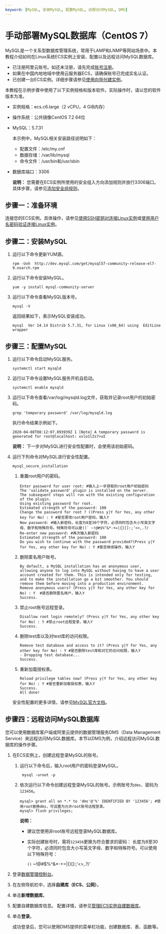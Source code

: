 ```yaml
---
keyword: [MySQL, 安装MySQL, 配置MySQL, 远程访问MySQL, DMS]
---
```


# 手动部署MySQL数据库（CentOS 7）

MySQL是一个关系型数据库管理系统，常用于LAMP和LNMP等网站场景中。本教程介绍如何在Linux系统ECS实例上安装、配置以及远程访问MySQL数据库。

-   已注册阿里云账号。如还未注册，请先完成[账号注册](https://account.alibabacloud.com/register/intl_register.htm)。
-   如果在中国内地地域中使用云服务器ECS，请确保账号已完成实名认证。
-   已创建一台ECS实例。详细步骤请参见[使用向导创建实例](/intl.zh-CN/实例/创建实例/使用向导创建实例.md)。

本教程在示例步骤中使用了以下实例规格和版本软件。实际操作时，请以您的软件版本为准。

-   实例规格：ecs.c6.large（2 vCPU，4 GiB内存）
-   操作系统：公共镜像CentOS 7.2 64位
-   MySQL：5.7.31

    本示例中，MySQL相关安装路径说明如下：

    -   配置文件：/etc/my.cnf
    -   数据存储：/var/lib/mysql
    -   命令文件：/usr/bin和/usr/sbin
-   数据库端口：3306

    **说明：** 您需要在ECS实例所使用的安全组入方向添加规则并放行3306端口。具体步骤，请参见[添加安全组规则](/intl.zh-CN/安全/安全组/添加安全组规则.md)。


## 步骤一：准备环境

连接您的ECS实例。具体操作，请参见[使用SSH密钥对连接Linux实例](/intl.zh-CN/实例/连接实例/连接Linux实例/使用SSH密钥对连接Linux实例.md)或[使用用户名密码验证连接Linux实例](/intl.zh-CN/实例/连接实例/连接Linux实例/使用用户名密码验证连接Linux实例.md)。

## 步骤二：安装MySQL

1.  运行以下命令更新YUM源。

    ```
    rpm -Uvh  http://dev.mysql.com/get/mysql57-community-release-el7-9.noarch.rpm
    ```

2.  运行以下命令安装MySQL。

    ```
    yum -y install mysql-community-server
    ```

3.  运行以下命令查看MySQL版本号。

    ```
    mysql -V
    ```

    返回结果如下，表示MySQL安装成功。

    ```
    mysql  Ver 14.14 Distrib 5.7.31, for Linux (x86_64) using  EditLine wrapper
    ```


## 步骤三：配置MySQL

1.  运行以下命令启动MySQL服务。

    ```
    systemctl start mysqld
    ```

2.  运行以下命令设置MySQL服务开机自启动。

    ```
    systemctl enable mysqld
    ```

3.  运行以下命令查看/var/log/mysqld.log文件，获取并记录root用户的初始密码。

    ```
    grep 'temporary password' /var/log/mysqld.log
    ```

    执行​命令结果示例如下。

    ```
    2020-04-08T08:12:07.893939Z 1 [Note] A temporary password is generated for root@localhost: xvlo1lZs7>uI
    ```

    **说明：** 下一步对MySQL进行安全性配置时，会使用该初始密码。

4.  运行下列命令对MySQL进行安全性配置。

    ```
    mysql_secure_installation
    ```

    1.  重置root用户的密码。

        ```
        Enter password for user root: #输入上一步获取的root用户初始密码
        The 'validate_password' plugin is installed on the server.
        The subsequent steps will run with the existing configuration of the plugin.
        Using existing password for root.
        Estimated strength of the password: 100 
        Change the password for root ? ((Press y|Y for Yes, any other key for No) : Y #是否更改root用户密码，输入Y
        New password: #输入新密码，长度为8至30个字符，必须同时包含大小写英文字母、数字和特殊符号。特殊符号可以是()` ~!@#$%^&*-+=|{}[]:;‘<>,.?/
        Re-enter new password: #再次输入新密码
        Estimated strength of the password: 100 
        Do you wish to continue with the password provided?(Press y|Y for Yes, any other key for No) : Y #是否继续操作，输入Y
        ```

    2.  删除匿名用户账号。

        ```
        By default, a MySQL installation has an anonymous user, allowing anyone to log into MySQL without having to have a user account created for them. This is intended only for testing, and to make the installation go a bit smoother. You should remove them before moving into a production environment.
        Remove anonymous users? (Press y|Y for Yes, any other key for No) : Y  #是否删除匿名用户，输入Y
        Success.
        ```

    3.  禁止root账号远程登录。

        ```
        Disallow root login remotely? (Press y|Y for Yes, any other key for No) : Y #禁止root远程登录，输入Y
        Success.
        ```

    4.  删除test库以及对test库的访问权限。

        ```
        Remove test database and access to it? (Press y|Y for Yes, any other key for No) : Y #是否删除test库和对它的访问权限，输入Y
        - Dropping test database...
        Success.
        ```

    5.  重新加载授权表。

        ```
        Reload privilege tables now? (Press y|Y for Yes, any other key for No) : Y #是否重新加载授权表，输入Y
        Success.
        All done!
        ```

    安全性配置的更多详情，请参见[MySQL官方文档](https://dev.mysql.com/doc/refman/5.7/en/mysql-secure-installation.html)。


## 步骤四：远程访问MySQL数据库

您可以使用数据库客户端或阿里云提供的数据管理服务DMS（Data Management Service）来远程访问MySQL数据库。本节以DMS为例，介绍远程访问MySQL数据库的操作步骤。

1.  在ECS实例上，创建远程登录MySQL的账号。

    1.  运行以下命令后，输入root用户的密码登录MySQL。

        ```
         mysql -uroot -p
        ```

    2.  依次运行以下命令创建远程登录MySQL的账号。示例账号为`dms`、密码为`123456`。

        ```
        mysql> grant all on *.* to 'dms'@'%' IDENTIFIED BY '123456'; #使用root替换dms，可设置为允许root账号远程登录。
        mysql> flush privileges;
        ```

        **说明：**

        -   建议您使用非root账号远程登录MySQL数据库。
        -   实际创建账号时，需将`123456`更换为符合要求的密码： 长度为8至30个字符，必须同时包含大小写英文字母、数字和特殊符号。可以使用以下特殊符号：

            `()` ~!@#$%^&*-+=|{}[]:;‘<>,.?/`

2.  登录[数据管理控制台](https://dms.console.aliyun.com/)。

3.  在左侧导航栏中，选择**自建库（ECS、公网）**。

4.  单击**新增数据库**。

5.  配置自建数据库信息。 配置详情，请参见[管理ECS实例自建数据库](/intl.zh-CN/建站教程/搭建应用/在ECS上部署数据库/管理ECS实例自建数据库.md)。

6.  单击**登录**。

    成功登录后，您可以使用DMS提供的菜单栏功能，创建数据库、表、函数等。


